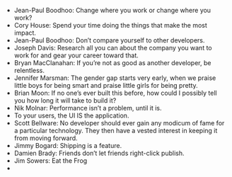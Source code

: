 * Jean-Paul Boodhoo: Change where you work or change where you work?
* Cory House: Spend your time doing the things that make the most impact.
* Jean-Paul Boodhoo: Don’t compare yourself to other developers.
* Joseph Davis: Research all you can about the company you want to work for and gear your career toward that.
* Bryan MacClanahan: If you’re not as good as another developer, be relentless.
* Jennifer Marsman: The gender gap starts very early, when we praise little boys for being smart and praise little girls for being pretty.
* Brian Moon: If no one’s ever built this before, how could I possibly tell you how long it will take to build it?
* Nik Molnar: Performance isn’t a problem, until it is.
* To your users, the UI IS the application.
* Scott Bellware: No developer should ever gain any modicum of fame for a particular technology. They then have a vested interest in keeping it from moving forward.
* Jimmy Bogard: Shipping is a feature.
* Damien Brady: Friends don’t let friends right-click publish.
* Jim Sowers: Eat the Frog
* 
